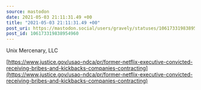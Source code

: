 ```yaml
---
source: mastodon
date: 2021-05-03 21:11:31.49 +00
title: "2021-05-03 21:11:31.49 +00"
post_uri: https://mastodon.social/users/gravely/statuses/106173319838954960
post_id: 106173319838954960
---
```

Unix Mercenary, LLC

[https://www.justice.gov/usao-ndca/pr/former-netflix-executive-convicted-receiving-bribes-and-kickbacks-companies-contracting](https://www.justice.gov/usao-ndca/pr/former-netflix-executive-convicted-receiving-bribes-and-kickbacks-companies-contracting)


